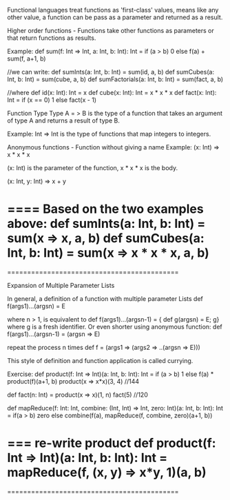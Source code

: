 Functional languages treat functions as 'first-class' values, means like any other value, a function can be pass as a parameter and returned as a result.

Higher order functions - 
	Functions take other functions as parameters or that return functions as results.
	
Example:
def sum(f: Int => Int, a: Int, b: Int): Int = 
	if (a > b) 0
	else f(a) + sum(f, a+1, b)

//we can write:
def sumInts(a: Int, b: Int)       = sum(id, a, b)
def sumCubes(a: Int, b: Int)      = sum(cube, a, b)
def sumFactorials(a: Int, b: Int) = sum(fact, a, b)

//where
def id(x: Int): Int   = x
def cube(x: Int): Int = x * x * x
def fact(x: Int): Int = if (x == 0) 1 else fact(x - 1)


Function Type
Type A = > B is the type of a function that takes an argument of type A and returns a result of type B.

Example:
Int => Int is the type of functions that map integers to integers.


Anonymous functions - Function without giving a name
Example:
(x: Int) => x * x * x

(x: Int) is the parameter of the function,
x * x * x is the body.

(x: Int, y: Int) => x + y

====
Based on the two examples above:
def sumInts(a: Int, b: Int)  = sum(x => x, a, b)
def sumCubes(a: Int, b: Int) = sum(x => x * x * x, a, b)
====


===========================================

Expansion of Multiple Parameter Lists

In general, a definition of a function with multiple parameter Lists
		def f(args1)...(argsn) = E
		
where n > 1, is equivalent to 
		def f(args1)...(argsn-1) = { def g(argsn) = E; g}
where g is a fresh identifier. Or even shorter using anonymous function:
		def f(args1)...(argsn-1) = (argsn => E)


repeat the process n times
		def f = (args1 => (args2 => ..(argsn => E)))
		
This style of definition and function application is called currying.

Exercise:
def product(f: Int => Int)(a: Int, b: Int): Int = 
	if (a > b) 1
	else f(a) * product(f)(a+1, b)
product(x => x*x)(3, 4) //144
	
def fact(n: Int) = product(x => x)(1, n)
fact(5) //120

def mapReduce(f: Int: Int, combine: (Int, Int) => Int, zero: Int)(a: Int, b: Int): Int =
	if(a > b) zero
	else combine(f(a), mapReduce(f, combine, zero)(a+1, b))

=== re-write product
def product(f: Int => Int)(a: Int, b: Int): Int = mapReduce(f, (x, y) => x*y, 1)(a, b)
===


===========================================


